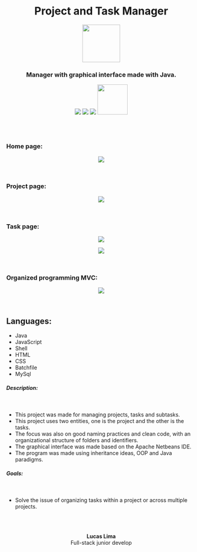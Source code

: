 <h1 align="center">Project and Task Manager</h1>

<p align="center">
    <img src="https://user-images.githubusercontent.com/99892157/166393950-a249134d-a59c-4fd7-b9fa-d14d8a0455b9.svg" width="100px"/>
</p>
<h3 align="center">Manager with graphical interface made with Java.</h3>
<p align="center">
  <img src="https://img.shields.io/badge/Status-Development-blue"/>
  <img src="https://img.shields.io/github/issues/LucasLima004/Project_and_Task_Manager"/>
  <img src="https://img.shields.io/github/license/LucasLima004/Project_and_Task_Manager"/>
  <a target="_blank" href="https://api.whatsapp.com/send?phone=5581992160054&text=Ol%C3%A1%2C%20estou%20interessado(a)%20nos%20seus%20servi%C3%A7os.">
     <img src="https://img.shields.io/badge/WhatsApp-25D366?style=for-the-badge&logo=whatsapp&logoColor=white" width="80px"/>
  </a>
</p>
<br>
<br>
<h3>Home page:</h3>
  <p align="center">
    <img src="https://user-images.githubusercontent.com/99892157/182044616-86de75ef-4575-49c2-8045-aa69989d1e04.png"/>
  </p>
<br>
<h3>Project page:</h3>
  <p align="center">
    <img src="https://user-images.githubusercontent.com/99892157/182044636-33cd73b0-3c2e-4330-aaf0-caaf586bcfbf.png"/>
  </p>
<br>
<h3>Task page:</h3>
  <p align="center">
    <img src="https://user-images.githubusercontent.com/99892157/182044658-230205cd-62ca-48b9-bddf-e5c308e58ff6.png"/>
  </p>
   <p align="center">
    <img src="https://user-images.githubusercontent.com/99892157/182044681-bf3c58a5-185e-4e80-9bb4-e9076541c847.png"/>
  </p>
<br>
<h3>Organized programming MVC:</h3>
  <p align="center">
    <img src="https://user-images.githubusercontent.com/99892157/182044712-5bf3006c-08b7-4738-8634-312f86c04089.png"/>
  </p>
<br>
<h2>Languages:</h2>
<ul>
  <li>Java</li>
  <li>JavaScript</li>
  <li>Shell</li>
  <li>HTML</li>
  <li>CSS</li>
  <li>Batchfile</li>
  <li>MySql</li>
</ul>

<h5>Description:</h5><br>
<ul>
  <li>
    This project was made for managing projects, tasks and subtasks.
  </li>
  <li>
    This project uses two entities, one is the project and the other is the tasks.
  </li>
  <li>
    The focus was also on good naming practices and clean code, with an organizational structure of folders and identifiers.
  </li>
  <li>
    The graphical interface was made based on the Apache Netbeans IDE.
  </li>
  <li>
    The program was made using inheritance ideas, OOP and Java paradigms.
  </li>
</ul>

<h5>Goals:</h5><br>
<ul>
  <li>
    Solve the issue of organizing tasks within a project or across multiple projects.
  </li>
</ul>


<br>
<br>

<p align="center">
  <b>Lucas Lima</b>
            <br>
Full-stack junior develop

</p>
